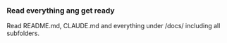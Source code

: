 ### Read everything ang get ready
Read README.md, CLAUDE.md and everything under /docs/ including all subfolders. 